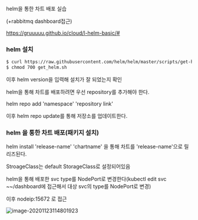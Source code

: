 helm을 통한 차트 배포 실습

(+rabbitmq dashboard접근)

https://gruuuuu.github.io/cloud/l-helm-basic/#

### helm 설치

~~~bash
$ curl https://raw.githubusercontent.com/helm/helm/master/scripts/get-helm-3 > get_helm.sh
$ chmod 700 get_helm.sh
~~~

이후 helm version을 입력해 설치가 잘 되었는지 확인

helm을 통해 차트를 배포하려면 우선 repository를 추가해야 한다.

helm repo add 'namespace' 'repository link'

이후 helm repo update를 통해 저장소를 업데이트한다.



### helm 을 통한 차트 배포(패키지 설치)

helm install 'release-name' 'chartname' 을 통해 차트를 'release-name'으로 릴리즈된다.



StroageClass는 default StorageClass로 설정되어있음

helm을 통해 배포한 svc type를 NodePort로 변경한다(kubectl edit svc ~~/dashboard에 접근해서 대상 svc의 type를 NodePort로 변경)

이후 nodeip:15672 로 접근

<img src="C:\Users\cjm\AppData\Roaming\Typora\typora-user-images\image-20201123114801923.png" alt="image-20201123114801923"  />